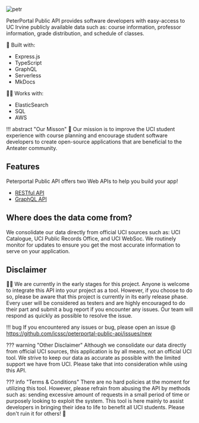 ![petr](https://github.com/icssc/peterportal-public-api/blob/master/public/images/peterportal-banner-logo.png?raw=true)

PeterPortal Public API provides software developers with easy-access to UC Irvine publicly available data such as: course information, professor information, grade distribution, and schedule of classes.

🔨 Built with:

* Express.js
* TypeScript
* GraphQL
* Serverless
* MkDocs

👯‍♂️ Works with:

* ElasticSearch
* SQL
* AWS

!!! abstract "Our Misson"
    🎇 Our mission is to improve the UCI student experience with course planning and encourage student software developers to create open-source applications that are beneficial to the Anteater community.

## Features

Peterportal Public API offers two Web APIs to help you build your app!  

* [RESTful API](/docs/REST-API/start_here)  
* [GraphQL API](/docs/GraphQL-API/start_here)

## Where does the data come from?

We consolidate our data directly from official UCI sources such as: UCI Catalogue, UCI Public Records Office, and UCI WebSoc. We routinely monitor for updates to ensure you get the most accurate information to serve on your application.

## Disclaimer
👩‍💻 We are currently in the early stages for this project. Anyone is welcome to integrate this API into your project as a tool. However, if you choose to do so, please be aware that this project is currently in its early release phase. Every user will be considered as testers and are highly encouraged to do their part and submit a bug report if you encounter any issues. Our team will respond as quickly as possible to resolve the issue. 

!!! bug
    If you encountered any issues or bug, please open an issue @ <https://github.com/icssc/peterportal-public-api/issues/new>


??? warning "Other Disclaimer"
    Although we consolidate our data directly from official UCI sources, this application is by all means, not an official UCI tool. We strive to keep our data as accurate as possible with the limited support we have from UCI. Please take that into consideration while using this API.

??? info "Terms & Conditions"
    There are no hard policies at the moment for utilizing this tool. However, please refrain from abusing the API by methods such as: sending excessive amount of requests in a small period of time or purposely looking to exploit the system. This tool is here mainly to assist developers in bringing their idea to life to benefit all UCI students. Please don't ruin it for others! 🙂
